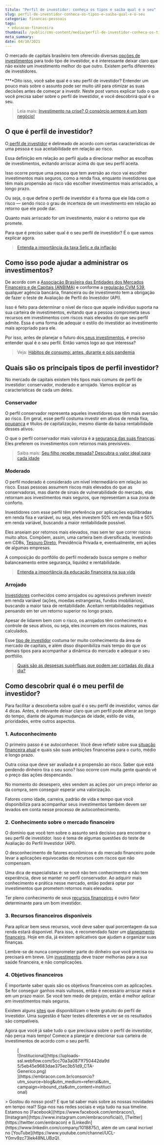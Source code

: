 ```yaml
---
titulo: "Perfil de investidor: conheça os tipos e saiba qual é o seu"
slug: perfil-de-investidor-conheca-os-tipos-e-saiba-qual-e-o-seu
categoria: financas-pessoais
tags:
 - educacao-financeira
thumbnail: /public/cms-content/media/perfil-de-investidor-conheca-os-tipos-e-saiba-qual-e-o-seu.jpg
meta_summary: 
date: 04/10/2021
---
```

O mercado de capitais brasileiro tem oferecido diversas [opções de investimentos](https://www.embracon.com.br/blog/quais-sao-os-melhores-tipos-de-investimentos-atualmente-confira) para todo tipo de investidor, e é interessante deixar claro que não existe um investimento melhor do que outro. Existem perfis diferentes de investidores.

**‍**Dito isso, você sabe qual é o seu perfil de investidor? Entender um pouco mais sobre o assunto pode ser muito útil para otimizar as suas decisões antes de começar a investir. Neste post vamos explicar tudo o que você precisa saber sobre o perfil de investidor, e você descobrirá qual é o seu.

> Leia mais: [Investimento na crise? O consórcio sempre é um bom negócio!](https://www.embracon.com.br/blog/investimento-na-crise-o-consorcio-sempre-e-um-bom-negocio)

O que é perfil de investidor?
-----------------------------

O[ perfil de investidor](https://www.embracon.com.br/blog/entenda-como-comecar-a-investir-mesmo-com-pouco-dinheiro) é delineado de acordo com certas características de uma pessoa e sua aceitabilidade em relação ao risco.

Essa definição em relação ao perfil ajuda a direcionar melhor as escolhas de investimentos, evitando arriscar acima do que seu perfil aceita.

Isso ocorre porque uma pessoa que tem aversão ao risco vai escolher investimentos mais seguros, como a renda fixa, enquanto investidores que têm mais propensão ao risco vão escolher investimentos mais arriscados, a longo prazo.

Ou seja, o que define o perfil de investidor é a forma que ele lida com o risco — sendo risco o grau de incerteza de um investimento em relação ao retorno que ele pode dar.

Quanto mais arriscado for um investimento, maior é o retorno que ele promete.

Para que é preciso saber qual é o seu perfil de investidor? É o que vamos explicar agora.

> [Entenda a importância da taxa Selic e da inflação](https://www.embracon.com.br/blog/entenda-a-importancia-da-taxa-selic-e-da-inflacao)

Como isso pode ajudar a administrar os investimentos?
-----------------------------------------------------

De acordo com a [Associação Brasileira das Entidades dos Mercados Financeiro e de Capitais (ANBIMA)](http://www.anbima.com.br/data/files/32/27/37/8F/540C26101D86DB2678A80AC2/Codigo-Certificacao-Vigente-14052018.pdf) e conforme a [regulação CVM 539](http://www.cvm.gov.br/export/sites/cvm/legislacao/instrucoes/anexos/500/inst539consolid.pdf), qualquer agência bancária, financeira ou de investimento tem a obrigação de fazer o teste de Avaliação de Perfil do Investidor (API).

Isso é feito para determinar o nível de risco que aquele indivíduo suporta na sua carteira de investimentos, evitando que a pessoa comprometa seus recursos em investimentos com riscos mais elevados do que seu perfil admite. Essa é uma forma de adequar o estilo do investidor ao investimento mais apropriado para ele.

Por isso, antes de planejar o futuro dos[ seus investimentos](https://www.embracon.com.br/blog/quais-sao-os-melhores-tipos-de-investimentos-atualmente-confira), é preciso entender qual é o seu perfil. Então vamos logo ao que interessa?

> Veja: [Hábitos de consumo: antes, durante e pós pandemia](https://www.embracon.com.br/blog/habitos-de-consumo-antes-durante-e-pos-pandemia)

Quais são os principais tipos de perfil investidor?
---------------------------------------------------

No mercado de capitais existem três tipos mais comuns de perfil de investidor: conservador, moderado e arrojado. Vamos explicar as características de cada um deles.

### Conservador

O perfil conservador representa aqueles investidores que têm mais aversão ao risco. Em geral, esse perfil costuma investir em ativos de renda fixa, [poupança](https://www.embracon.com.br/blog/guardar-poupar-ou-investir-qual-a-diferenca-entre-os-termos) e títulos de capitalização, mesmo diante da baixa rentabilidade desses ativos.

O que o perfil conservador mais valoriza é a [segurança das suas finanças](https://www.embracon.com.br/blog/vantagens-financeiras-de-um-consorcio). Eles preferem os investimentos com retornos mais previsíveis.

> Saiba mais: [Seu filho recebe mesada? Descubra o valor ideal para cada idade](https://www.embracon.com.br/blog/seu-filho-recebe-mesada-descubra-o-valor-ideal-para-cada-idade)

### Moderado

O perfil moderado é considerado um nível intermediário em relação ao risco. Essas pessoas assumem riscos mais elevados do que as conservadoras, mas diante de sinais de vulnerabilidade do mercado, elas retornam aos investimentos mais seguros, que representam a sua zona de conforto.

Investidores com esse perfil têm preferência por aplicações equilibradas em renda fixa e variável, ou seja, eles investem 50% em renda fixa e 50% em renda variável, buscando a maior rentabilidade possível.

Eles anseiam por retornos mais elevados, mas sem ter que correr riscos muito altos. Compõem, assim, uma carteira bem diversificada, investindo em CDBs, [Tesouro Direto](https://www.embracon.com.br/blog/tesouro-direto-guia-rapido-com-tudo-o-que-voce-precisa-saber), Previdência Privada e, eventualmente, em ações de algumas empresas.

A composição do portfólio do perfil moderado busca sempre o melhor balanceamento entre segurança, liquidez e rentabilidade.

> [Entenda a importância da educação financeira na sua vida](https://www.embracon.com.br/blog/entenda-a-importancia-da-educacao-financeira-na-sua-vida)

### Arrojado

[Investidores](https://www.embracon.com.br/blog/investimentos-alto-risco-vale-a-pena) conhecidos como arrojados ou agressivos preferem investir em renda variável (ações, moedas estrangeiras, fundos imobiliários), buscando a maior taxa de rentabilidade. Aceitam rentabilidades negativas pensando em ter um retorno superior no longo prazo.

Apesar de lidarem bem com o risco, os arrojados têm conhecimento e controle de seus ativos, ou seja, eles incorrem em riscos maiores, mas calculados.

Esse [tipo de investidor](https://www.embracon.com.br/blog/conheca-4-opcoes-para-quem-quer-comecar-a-investir) costuma ter muito conhecimento da área de mercado de capitais, e além disso disponibiliza mais tempo do que os demais tipos para acompanhar a dinâmica do mercado e adequar o seu portfólio.

> [Quais são as despesas supérfluas que podem ser cortadas do dia a dia?](https://www.embracon.com.br/blog/quais-sao-as-despesas-superfluas-que-podem-ser-cortadas-do-dia-a-dia)

Como descobrir qual é o meu perfil de investidor?
-------------------------------------------------

Para facilitar a descoberta sobre qual é o seu perfil de investidor, vamos dar 4 dicas. Antes, é relevante deixar claro que um perfil pode alterar ao longo do tempo, diante de algumas mudanças de idade, estilo de vida, prioridades, entre outros aspectos.

### 1. Autoconhecimento

O primeiro passo é se autoconhecer. Você deve refletir sobre sua [situação financeira atual](https://www.embracon.com.br/blog/como-sair-do-vermelho-em-2019) e quais são suas ambições financeiras para o curto, médio e longo prazo.

Outra coisa que deve ser avaliada é a propensão ao risco. Saber que está perdendo dinheiro tira o seu sono? Isso ocorre com muita gente quando vê o preço das ações despencando.

No momento do desespero, eles vendem as ações por um preço inferior ao da compra, sem conseguir esperar uma valorização.

Fatores como idade, carreira, padrão de vida e tempo que você disponibiliza para acompanhar seus investimentos também devem ser levados em conta nesse processo de autoconhecimento.

### 2. Conhecimento sobre o mercado financeiro

O domínio que você tem sobre o assunto será decisivo para encontrar o seu perfil de investidor. Isso é tema de algumas questões do teste de Avaliação do Perfil Investidor (API).

O desconhecimento de fatores econômicos e do mercado financeiro pode levar a aplicações equivocadas de recursos com riscos que não compensam.

Uma dica de especialistas é: se você não tem conhecimento e não tem experiência, deve se manter no perfil conservador. Ao adquirir mais conhecimento e prática nesse mercado, então poderá optar por investimentos que prometem retornos mais elevados.

Ter pleno conhecimento de seus [recursos financeiros](https://www.embracon.com.br/blog/reserva-financeira-como-preparar-a-sua) é outro fator determinante para um bom investidor.

### 3. Recursos financeiros disponíveis

Para aplicar bem seus recursos, você deve saber qual porcentagem da sua renda estará disponível. Para isso, é recomendado fazer um [planejamento financeiro](https://www.embracon.com.br/blog/planeje-sua-vida-financeira-e-fique-sempre-no-azul). Hoje em dia, já existem aplicativos que ajudam a organizar suas finanças.

Lembre-se de nunca comprometer parte do dinheiro que você precisa ou precisará em breve. Um [investimento](https://www.embracon.com.br/blog/8-motivos-que-comprovam-que-consorcio-e-investimento) deve trazer melhorias para a sua saúde financeira, e não complicações.

### 4. Objetivos financeiros

É importante saber quais são os objetivos financeiros com as aplicações. Se for conseguir ganhos mais vultosos, então é necessário arriscar mais e em um prazo maior. Se você tem medo de prejuízo, então é melhor aplicar em investimentos mais seguros.

Existem alguns [sites](http://www.clubedospoupadores.com/perfil-investidor) que disponibilizam o teste gratuito do perfil de investidor. Uma sugestão é fazer testes diferentes e ver se os resultados são compatíveis.

Agora que você já sabe tudo o que precisava sobre o perfil de investidor, não perca mais tempo! Comece a planejar e direcionar sua carteira de investimentos de acordo com o seu perfil.

<figure class="w-richtext-figure-type-image w-richtext-align-center" style="max-width:310px">[<div>![Institucional](https://uploads-ssl.webflow.com/5cc70a3a0871f750442da9d5/5eb45e9683dae375ec3b51d9_CTA-Generico.png)</div>](https://embracon.com.br/consorcio?utm_source=blog&utm_medium=referral&utm_campaign=inbound_cta&utm_content=institucional)</figure>> Gostou do nosso post? E que tal saber mais sobre as nossas novidades em tempo real? Siga-nos nas redes sociais e veja tudo na sua timeline. Estamos no [Facebook](https://www.facebook.com/embracon/), [Instagram](https://www.instagram.com/embraconoficial/), [Twitter](https://twitter.com/embracon) e [LinkedIn](https://www.linkedin.com/company/1018875/), além de um canal incrível no [YouTube](https://www.youtube.com/channel/UCL-Y0mv9zc73Iek48NLUBzQ).
